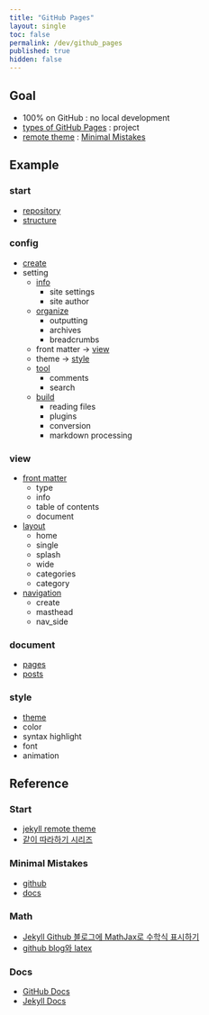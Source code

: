 ```yaml
---
title: "GitHub Pages"
layout: single
toc: false
permalink: /dev/github_pages
published: true
hidden: false
---
```


<head>
  <base target="_blank">
</head>

## Goal

- 100% on GitHub : no local development
- [types of GitHub Pages](https://docs.github.com/en/pages/getting-started-with-github-pages/about-github-pages#types-of-github-pages-sites) : project
- [remote theme](https://docs.github.com/en/pages/setting-up-a-github-pages-site-with-jekyll/adding-a-theme-to-your-github-pages-site-using-jekyll#adding-a-theme) : [Minimal Mistakes](https://github.com/mmistakes/minimal-mistakes)

## Example

### start

- [repository](/dev/github_pages/example/start/repository)
- [structure](/dev/github_pages/example/start/structure)

### config

- [create](/dev/github_pages/example/config/create)
- setting
  - [info](/dev/github_pages/example/config/setting/info)
    - site settings
    - site author
  - [organize](/dev/github_pages/example/config/setting/organize)
    - outputting
    - archives
    - breadcrumbs
  - front matter -> [view](#view)
  - theme -> [style](#style)
  - [tool](/dev/github_pages/example/config/setting/tool)
    - comments
    - search
  - [build](/dev/github_pages/example/config/setting/build)
    - reading files
    - plugins
    - conversion
    - markdown processing

### view

- [front matter](/dev/github_pages/example/view/front_matter)
  - type
  - info
  - table of contents
  - document
- [layout](/dev/github_pages/example/view/layout)
  - home
  - single
  - splash
  - wide
  - categories
  - category
- [navigation](/dev/github_pages/example/view/navigation)
  - create
  - masthead
  - nav_side

### document

- [pages](/dev/github_pages/example/document/pages)
- [posts](/dev/github_pages/example/document/posts)

### style

- [theme](/dev/github_pages/example/style/theme)
- color
- syntax highlight
- font
- animation



## Reference

### Start

- [jekyll remote theme](https://dreamgonfly.github.io/blog/jekyll-remote-theme/)
- [같이 따라하기 시리즈](https://devinlife.com/howto/)

### Minimal Mistakes

- [github](https://github.com/mmistakes/minimal-mistakes)
- [docs](https://mmistakes.github.io/minimal-mistakes/)

### Math

- [Jekyll Github 블로그에 MathJax로 수학식 표시하기](https://mkkim85.github.io/blog-apply-mathjax-to-jekyll-and-github-pages/)
- [github blog와 latex](https://eeeuns.github.io/2020/12/10/githubblog/)

### Docs

- [GitHub Docs](https://docs.github.com/en/free-pro-team@latest/github/working-with-github-pages)
- [Jekyll Docs](https://jekyllrb.com/docs/)

